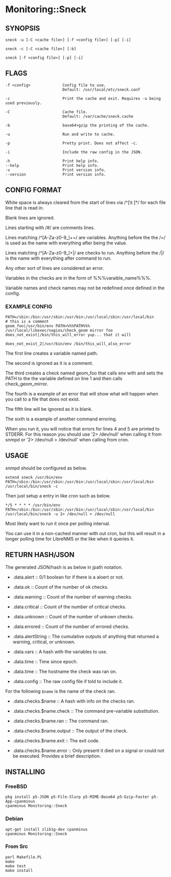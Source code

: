 # Monitoring::Sneck

## SYNOPSIS

```
sneck -u [-C <cache file>] [-f <config file>] [-p] [-i]

sneck -c [-C <cache file>] [-b]

sneck [-f <config file>] [-p] [-i]
```

## FLAGS

```
-f <config>              Config file to use.
                         Default: /usr/local/etc/sneck.conf

-c                       Print the cache and exit. Requires -u being used previously.

-C                       Cache file.
                         Default: /var/cache/sneck.cache

-b                       base64+gzip the printing of the cache.

-u                       Run and write to cache.

-p                       Pretty print. Does not affect -c.

-i                       Include the raw config in the JSON.

-h                       Print help info.
--help                   Print help info.
-v                       Print version info.
--version                Print version info.
```

## CONFIG FORMAT

White space is always cleared from the start of lines via /^[\t ]*/ for
each file line that is read in.

Blank lines are ignored.

Lines starting with /\#/ are comments lines.

Lines matching /^[A-Za-z0-9\_]+\=/ are variables. Anything before the the
/\=/ is used as the name with everything after being the value.

Lines matching /^[A-Za-z0-9\_]+\|/ are checks to run. Anything before the
/\|/ is the name with everything after command to run.

Any other sort of lines are considered an error.

Variables in the checks are in the form of %%%varaible_name%%%.

Variable names and check names may not be redefined once defined in the config.

### EXAMPLE CONFIG

```
PATH=/sbin:/bin:/usr/sbin:/usr/bin:/usr/local/sbin:/usr/local/bin
# this is a comment
geom_foo|/usr/bin/env PATH=%%%PATH%%% /usr/local/libexec/nagios/check_geom mirror foo
does_not_exist|/bin/this_will_error yup... that it will
 
does_not_exist_2|/usr/bin/env /bin/this_will_also_error
```

The first line creates a variable named path.

The second is ignored as it is a comment.

The third creates a check named geom_foo that calls env with and sets the PATH to the
the variable defined on line 1 and then calls check_geom_mirror.

The fourth is a example of an error that will show what will happen when you call to a
file that does not exist.

The fifth line will be ignored as it is blank.

The sixth is a example of another command erroring.

When you run it, you will notice that errors for lines 4 and 5 are printed to STDERR.
For this reason you should use '2> /dev/null' when calling it from snmpd or
'2> /dev/null > /dev/null' when calling from cron.

## USAGE

snmpd should be configured as below.

```
extend sneck /usr/bin/env PATH=/sbin:/bin:/usr/sbin:/usr/bin:/usr/local/sbin:/usr/local/bin /usr/local/bin/sneck -c
```

Then just setup a entry in like cron such as below.

```
*/5 * * * * /usr/bin/env PATH=/sbin:/bin:/usr/sbin:/usr/bin:/usr/local/sbin:/usr/local/bin  /usr/local/bin/sneck -u 2> /dev/null > /dev/null
```

Most likely want to run it once per polling interval.

You can use it in a non-cached manner with out cron, but this will result in a
longer polling time for LibreNMS or the like when it queries it.

## RETURN HASH/JSON

The generated JSON/hash is as below in jpath notation.

- .data.alert :: 0/1 boolean for if there is a aloert or not.

- .data.ok :: Count of the number of ok checks.

- .data.warning :: Count of the number of warning checks.

- .data.critical :: Count of the number of critical checks.

- .data.unknown :: Count of the number of unkown checks.

- .data.errored :: Count of the number of errored checks.

- .data.alertString :: The cumulative outputs of anything that
  returned a warning, critical, or unknown.

- .data.vars :: A hash with the variables to use.

- .data.time :: Time since epoch.

- .data.time :: The hostname the check was ran on.

- .data.config :: The raw config file if told to include it.

For the following `$name` is the name of the check ran.

- .data.checks.$name :: A hash with info on the checks ran.

- .data.checks.$name.check :: The command pre-variable substitution.

- .data.checks.$name.ran :: The command ran.

- .data.checks.$name.output :: The output of the check.

- .data.checks.$name.exit :: The exit code.

- .data.checks.$name.error :: Only present it died on a signal or
  could not be executed. Provides a brief description.

## INSTALLING

### FreeBSD

```
pkg install p5-JSON p5-File-Slurp p5-MIME-Base64 p5-Gzip-Faster p5-App-cpanminus
cpanminus Monitoring::Sneck
```

### Debian

```
apt-get install zlib1g-dev cpanminus
cpanminus Monitoring::Sneck
```

### From Src

```
perl Makefile.PL
make
make test
make install
```
